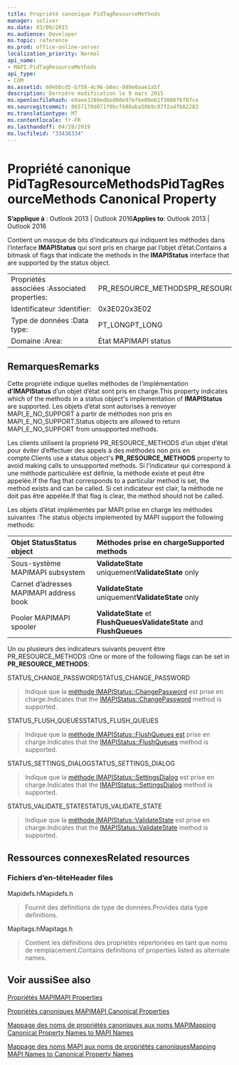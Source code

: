 ```yaml
---
title: Propriété canonique PidTagResourceMethods
manager: soliver
ms.date: 03/09/2015
ms.audience: Developer
ms.topic: reference
ms.prod: office-online-server
localization_priority: Normal
api_name:
- MAPI.PidTagResourceMethods
api_type:
- COM
ms.assetid: 60ebbcd5-b758-4c96-b8ec-089e0aae1a5f
description: Dernière modification le 9 mars 2015
ms.openlocfilehash: e9aee3280edbed60e97ef6e00e61f3086f6f07ce
ms.sourcegitcommit: 8657170d071f9bcf680aba50b9c07f2a4fb82283
ms.translationtype: MT
ms.contentlocale: fr-FR
ms.lasthandoff: 04/28/2019
ms.locfileid: "33436334"
---
```

# <a name="pidtagresourcemethods-canonical-property"></a><span data-ttu-id="172dc-103">Propriété canonique PidTagResourceMethods</span><span class="sxs-lookup"><span data-stu-id="172dc-103">PidTagResourceMethods Canonical Property</span></span>

  
  
<span data-ttu-id="172dc-104">**S’applique à** : Outlook 2013 | Outlook 2016</span><span class="sxs-lookup"><span data-stu-id="172dc-104">**Applies to**: Outlook 2013 | Outlook 2016</span></span> 
  
<span data-ttu-id="172dc-105">Contient un masque de bits d’indicateurs qui indiquent les méthodes dans l’interface **IMAPIStatus** qui sont pris en charge par l’objet d’état.</span><span class="sxs-lookup"><span data-stu-id="172dc-105">Contains a bitmask of flags that indicate the methods in the **IMAPIStatus** interface that are supported by the status object.</span></span> 
  
|||
|:-----|:-----|
|<span data-ttu-id="172dc-106">Propriétés associées :</span><span class="sxs-lookup"><span data-stu-id="172dc-106">Associated properties:</span></span>  <br/> |<span data-ttu-id="172dc-107">PR_RESOURCE_METHODS</span><span class="sxs-lookup"><span data-stu-id="172dc-107">PR_RESOURCE_METHODS</span></span>  <br/> |
|<span data-ttu-id="172dc-108">Identificateur :</span><span class="sxs-lookup"><span data-stu-id="172dc-108">Identifier:</span></span>  <br/> |<span data-ttu-id="172dc-109">0x3E02</span><span class="sxs-lookup"><span data-stu-id="172dc-109">0x3E02</span></span>  <br/> |
|<span data-ttu-id="172dc-110">Type de données :</span><span class="sxs-lookup"><span data-stu-id="172dc-110">Data type:</span></span>  <br/> |<span data-ttu-id="172dc-111">PT_LONG</span><span class="sxs-lookup"><span data-stu-id="172dc-111">PT_LONG</span></span>  <br/> |
|<span data-ttu-id="172dc-112">Domaine :</span><span class="sxs-lookup"><span data-stu-id="172dc-112">Area:</span></span>  <br/> |<span data-ttu-id="172dc-113">État MAPI</span><span class="sxs-lookup"><span data-stu-id="172dc-113">MAPI status</span></span>  <br/> |
   
## <a name="remarks"></a><span data-ttu-id="172dc-114">Remarques</span><span class="sxs-lookup"><span data-stu-id="172dc-114">Remarks</span></span>

<span data-ttu-id="172dc-115">Cette propriété indique quelles méthodes de l’implémentation **d’IMAPIStatus** d’un objet d’état sont pris en charge.</span><span class="sxs-lookup"><span data-stu-id="172dc-115">This property indicates which of the methods in a status object's implementation of **IMAPIStatus** are supported.</span></span> <span data-ttu-id="172dc-116">Les objets d’état sont autorisés à renvoyer MAPI_E_NO_SUPPORT à partir de méthodes non pris en MAPI_E_NO_SUPPORT.</span><span class="sxs-lookup"><span data-stu-id="172dc-116">Status objects are allowed to return MAPI_E_NO_SUPPORT from unsupported methods.</span></span> 
  
<span data-ttu-id="172dc-117">Les clients utilisent  la propriété PR_RESOURCE_METHODS d’un objet d’état pour éviter d’effectuer des appels à des méthodes non pris en compte.</span><span class="sxs-lookup"><span data-stu-id="172dc-117">Clients use a status object's **PR_RESOURCE_METHODS** property to avoid making calls to unsupported methods.</span></span> <span data-ttu-id="172dc-118">Si l’indicateur qui correspond à une méthode particulière est définie, la méthode existe et peut être appelée.</span><span class="sxs-lookup"><span data-stu-id="172dc-118">If the flag that corresponds to a particular method is set, the method exists and can be called.</span></span> <span data-ttu-id="172dc-119">Si cet indicateur est clair, la méthode ne doit pas être appelée.</span><span class="sxs-lookup"><span data-stu-id="172dc-119">If that flag is clear, the method should not be called.</span></span> 
  
<span data-ttu-id="172dc-120">Les objets d’état implémentés par MAPI prise en charge les méthodes suivantes :</span><span class="sxs-lookup"><span data-stu-id="172dc-120">The status objects implemented by MAPI support the following methods:</span></span>
  
|<span data-ttu-id="172dc-121">**Objet Status**</span><span class="sxs-lookup"><span data-stu-id="172dc-121">**Status object**</span></span>|<span data-ttu-id="172dc-122">**Méthodes prise en charge**</span><span class="sxs-lookup"><span data-stu-id="172dc-122">**Supported methods**</span></span>|
|:-----|:-----|
|<span data-ttu-id="172dc-123">Sous-système MAPI</span><span class="sxs-lookup"><span data-stu-id="172dc-123">MAPI subsystem</span></span>  <br/> |<span data-ttu-id="172dc-124">**ValidateState** uniquement</span><span class="sxs-lookup"><span data-stu-id="172dc-124">**ValidateState** only</span></span>  <br/> |
|<span data-ttu-id="172dc-125">Carnet d’adresses MAPI</span><span class="sxs-lookup"><span data-stu-id="172dc-125">MAPI address book</span></span>  <br/> |<span data-ttu-id="172dc-126">**ValidateState** uniquement</span><span class="sxs-lookup"><span data-stu-id="172dc-126">**ValidateState** only</span></span>  <br/> |
|<span data-ttu-id="172dc-127">Pooler MAPI</span><span class="sxs-lookup"><span data-stu-id="172dc-127">MAPI spooler</span></span>  <br/> |<span data-ttu-id="172dc-128">**ValidateState** et **FlushQueues**</span><span class="sxs-lookup"><span data-stu-id="172dc-128">**ValidateState** and **FlushQueues**</span></span> <br/> |
   
<span data-ttu-id="172dc-129">Un ou plusieurs des indicateurs suivants peuvent être PR_RESOURCE_METHODS **:**</span><span class="sxs-lookup"><span data-stu-id="172dc-129">One or more of the following flags can be set in **PR_RESOURCE_METHODS**:</span></span>
  
<span data-ttu-id="172dc-130">STATUS_CHANGE_PASSWORD</span><span class="sxs-lookup"><span data-stu-id="172dc-130">STATUS_CHANGE_PASSWORD</span></span> 
  
> <span data-ttu-id="172dc-131">Indique que la [méthode IMAPIStatus::ChangePassword](imapistatus-changepassword.md) est prise en charge.</span><span class="sxs-lookup"><span data-stu-id="172dc-131">Indicates that the [IMAPIStatus::ChangePassword](imapistatus-changepassword.md) method is supported.</span></span> 
    
<span data-ttu-id="172dc-132">STATUS_FLUSH_QUEUES</span><span class="sxs-lookup"><span data-stu-id="172dc-132">STATUS_FLUSH_QUEUES</span></span> 
  
> <span data-ttu-id="172dc-133">Indique que la [méthode IMAPIStatus::FlushQueues est](imapistatus-flushqueues.md) prise en charge.</span><span class="sxs-lookup"><span data-stu-id="172dc-133">Indicates that the [IMAPIStatus::FlushQueues](imapistatus-flushqueues.md) method is supported.</span></span> 
    
<span data-ttu-id="172dc-134">STATUS_SETTINGS_DIALOG</span><span class="sxs-lookup"><span data-stu-id="172dc-134">STATUS_SETTINGS_DIALOG</span></span> 
  
> <span data-ttu-id="172dc-135">Indique que la [méthode IMAPIStatus::SettingsDialog](imapistatus-settingsdialog.md) est prise en charge.</span><span class="sxs-lookup"><span data-stu-id="172dc-135">Indicates that the [IMAPIStatus::SettingsDialog](imapistatus-settingsdialog.md) method is supported.</span></span> 
    
<span data-ttu-id="172dc-136">STATUS_VALIDATE_STATE</span><span class="sxs-lookup"><span data-stu-id="172dc-136">STATUS_VALIDATE_STATE</span></span> 
  
> <span data-ttu-id="172dc-137">Indique que la [méthode IMAPIStatus::ValidateState](imapistatus-validatestate.md) est prise en charge.</span><span class="sxs-lookup"><span data-stu-id="172dc-137">Indicates that the [IMAPIStatus::ValidateState](imapistatus-validatestate.md) method is supported.</span></span> 
    
## <a name="related-resources"></a><span data-ttu-id="172dc-138">Ressources connexes</span><span class="sxs-lookup"><span data-stu-id="172dc-138">Related resources</span></span>

### <a name="header-files"></a><span data-ttu-id="172dc-139">Fichiers d’en-tête</span><span class="sxs-lookup"><span data-stu-id="172dc-139">Header files</span></span>

<span data-ttu-id="172dc-140">Mapidefs.h</span><span class="sxs-lookup"><span data-stu-id="172dc-140">Mapidefs.h</span></span>
  
> <span data-ttu-id="172dc-141">Fournit des définitions de type de données.</span><span class="sxs-lookup"><span data-stu-id="172dc-141">Provides data type definitions.</span></span>
    
<span data-ttu-id="172dc-142">Mapitags.h</span><span class="sxs-lookup"><span data-stu-id="172dc-142">Mapitags.h</span></span>
  
> <span data-ttu-id="172dc-143">Contient les définitions des propriétés répertoriées en tant que noms de remplacement.</span><span class="sxs-lookup"><span data-stu-id="172dc-143">Contains definitions of properties listed as alternate names.</span></span>
    
## <a name="see-also"></a><span data-ttu-id="172dc-144">Voir aussi</span><span class="sxs-lookup"><span data-stu-id="172dc-144">See also</span></span>



[<span data-ttu-id="172dc-145">Propriétés MAPI</span><span class="sxs-lookup"><span data-stu-id="172dc-145">MAPI Properties</span></span>](mapi-properties.md)
  
[<span data-ttu-id="172dc-146">Propriétés canoniques MAPI</span><span class="sxs-lookup"><span data-stu-id="172dc-146">MAPI Canonical Properties</span></span>](mapi-canonical-properties.md)
  
[<span data-ttu-id="172dc-147">Mappage des noms de propriétés canoniques aux noms MAPI</span><span class="sxs-lookup"><span data-stu-id="172dc-147">Mapping Canonical Property Names to MAPI Names</span></span>](mapping-canonical-property-names-to-mapi-names.md)
  
[<span data-ttu-id="172dc-148">Mappage des noms MAPI aux noms de propriétés canoniques</span><span class="sxs-lookup"><span data-stu-id="172dc-148">Mapping MAPI Names to Canonical Property Names</span></span>](mapping-mapi-names-to-canonical-property-names.md)

